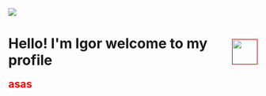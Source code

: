 <img style="gg" src="https://i.imgur.com/zQVJJHF.gif">




<h1 style="display: flex; align-items: center;">Hello! I'm Igor welcome to my profile <img style="width: 50px; border: solid 1px red; margin-left: -10px; position: relative; " src="https://media4.giphy.com/media/EoMXPKIN8b5jkYgT5e/giphy.gif?cid=6c09b9522y0fc9wfjjqwzpo9mdbgkfvc0b1fsxxwjws6graa&ep=v1_internal_gif_by_id&rid=giphy.gif&ct=s"> </h1> 


<h2 style="color:red; display: inline">asas</h2>



